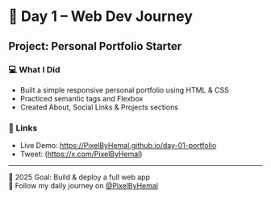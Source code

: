 # 🚀 Day 1 – Web Dev Journey

## Project: Personal Portfolio Starter

### 💻 What I Did
- Built a simple responsive personal portfolio using HTML & CSS
- Practiced semantic tags and Flexbox
- Created About, Social Links & Projects sections

### 🔗 Links
- Live Demo: https://PixelByHemal.github.io/day-01-portfolio
- Tweet: (https://x.com/PixelByHemal)

---

📅 2025 Goal: Build & deploy a full web app  
📌 Follow my daily journey on [@PixelByHemal](https://x.com/PixelByHemal)
